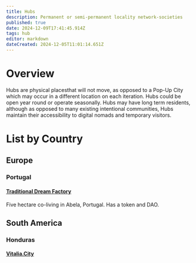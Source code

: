 ```yaml
---
title: Hubs
description: Permanent or semi-permanent locality network-societies
published: true
date: 2024-12-09T17:41:45.914Z
tags: hub
editor: markdown
dateCreated: 2024-12-05T11:01:14.651Z
---
```


# Overview
Hubs are physical placesthat will not move, as opposed to a Pop-Up City which may occur in a different location on each iteration. Hubs could be open year round or operate seasonally. Hubs may have long term residents, although as opposed to many existing intentional communities, Hubs maintain their accessibility to digital nomads and temporary visitors.

# List by Country

## Europe

### Portugal

#### [Traditional Dream Factory](/Network-Societies/Hubs/TDF)
Five hectare co-living in Abela, Portugal. Has a token and DAO.

## South America

### Honduras

#### [Vitalia.City](/Network-Societies/Hubs/Vitalia-City)